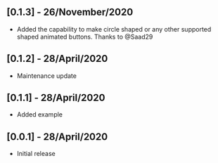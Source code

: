 ## [0.1.3] - 26/November/2020

* Added the capability to make circle shaped or any other supported shaped animated buttons.
Thanks to @Saad29

## [0.1.2] - 28/April/2020

* Maintenance update

## [0.1.1] - 28/April/2020

* Added example

## [0.0.1] - 28/April/2020

* Initial release
